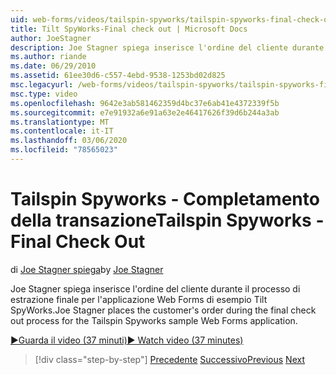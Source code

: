 ```yaml
---
uid: web-forms/videos/tailspin-spyworks/tailspin-spyworks-final-check-out
title: Tilt SpyWorks-Final check out | Microsoft Docs
author: JoeStagner
description: Joe Stagner spiega inserisce l'ordine del cliente durante il processo di estrazione finale per l'applicazione Web Forms di esempio Tilt SpyWorks.
ms.author: riande
ms.date: 06/29/2010
ms.assetid: 61ee30d6-c557-4ebd-9538-1253bd02d825
msc.legacyurl: /web-forms/videos/tailspin-spyworks/tailspin-spyworks-final-check-out
msc.type: video
ms.openlocfilehash: 9642e3ab581462359d4bc37e6ab41e4372339f5b
ms.sourcegitcommit: e7e91932a6e91a63e2e46417626f39d6b244a3ab
ms.translationtype: MT
ms.contentlocale: it-IT
ms.lasthandoff: 03/06/2020
ms.locfileid: "78565023"
---
```

# <a name="tailspin-spyworks---final-check-out"></a><span data-ttu-id="2f36e-103">Tailspin Spyworks - Completamento della transazione</span><span class="sxs-lookup"><span data-stu-id="2f36e-103">Tailspin Spyworks - Final Check Out</span></span>

<span data-ttu-id="2f36e-104">di [Joe Stagner spiega](https://github.com/JoeStagner)</span><span class="sxs-lookup"><span data-stu-id="2f36e-104">by [Joe Stagner](https://github.com/JoeStagner)</span></span>

<span data-ttu-id="2f36e-105">Joe Stagner spiega inserisce l'ordine del cliente durante il processo di estrazione finale per l'applicazione Web Forms di esempio Tilt SpyWorks.</span><span class="sxs-lookup"><span data-stu-id="2f36e-105">Joe Stagner places the customer's order during the final check out process for the Tailspin Spyworks sample Web Forms application.</span></span>

[<span data-ttu-id="2f36e-106">&#9654;Guarda il video (37 minuti)</span><span class="sxs-lookup"><span data-stu-id="2f36e-106">&#9654; Watch video (37 minutes)</span></span>](https://channel9.msdn.com/Blogs/ASP-NET-Site-Videos/tailspin-spyworks-final-check-out)

> [!div class="step-by-step"]
> <span data-ttu-id="2f36e-107">[Precedente](tailspin-spyworks-migrate-the-shopping-cart.md)
> [Successivo](tailspin-spyworks-adding-user-product-reviews.md)</span><span class="sxs-lookup"><span data-stu-id="2f36e-107">[Previous](tailspin-spyworks-migrate-the-shopping-cart.md)
[Next](tailspin-spyworks-adding-user-product-reviews.md)</span></span>
